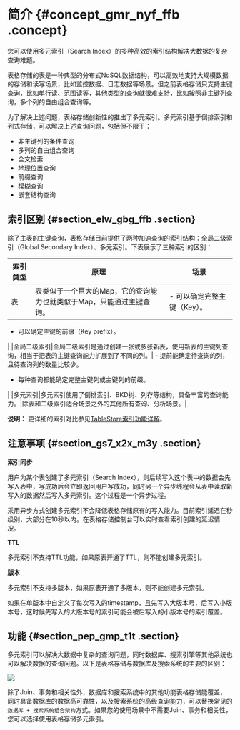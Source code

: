 # 简介 {#concept_gmr_nyf_ffb .concept}

您可以使用多元索引（Search Index）的多种高效的索引结构解决大数据的复杂查询难题。

表格存储的表是一种典型的分布式NoSQL数据结构，可以高效地支持大规模数据的存储和读写场景，比如监控数据、日志数据等场景。但之前表格存储只支持主键查询，比如单行读、范围读等，其他类型的查询就很难支持，比如按照非主键列查询，多个列的自由组合查询等。

为了解决上述问题，表格存储创新性的推出了多元索引。多元索引基于倒排索引和列式存储，可以解决上述查询问题，包括但不限于：

-   非主键列的条件查询
-   多列的自由组合查询
-   全文检索
-   地理位置查询
-   前缀查询
-   模糊查询
-   嵌套结构查询

## 索引区别 {#section_elw_gbg_ffb .section}

除了主表的主键查询，表格存储目前提供了两种加速查询的索引结构：全局二级索引（Global Secondary Index）、多元索引。下表展示了三种索引的区别：

|索引类型|原理|场景|
|----|--|--|
|表|表类似于一个巨大的Map，它的查询能力也就类似于Map，只能通过主键查询。| -   可以确定完整主键（Key）。
-   可以确定主键的前缀（Key prefix）。

 |
|全局二级索引|全局二级索引是通过创建一张或多张新表，使用新表的主键列查询，相当于把表的主键查询能力扩展到了不同的列。| -   提前能确定待查询的列，且待查询列的数量比较少。
-   每种查询都能确定完整主键列或主键列的前缀。

 |
|多元索引|多元索引使用了倒排索引、BKD树、列存等结构，具备丰富的查询能力。|除表和二级索引适合场景之外的其他所有查询、分析场景。|

**说明：** 更详细的索引对比参见[TableStore索引功能详解](https://yq.aliyun.com/articles/692837)。

## 注意事项 {#section_gs7_x2x_m3y .section}

 **索引同步** 

用户为某个表创建了多元索引（Search Index），则后续写入这个表中的数据会先写入表中，写成功后会立即返回用户写成功，同时另一个异步线程会从表中读取新写入的数据然后写入多元索引。这个过程是一个异步过程。

采用异步方式创建多元索引不会降低表格存储原有的写入能力。目前索引延迟在秒级别，大部分在10秒以内。在表格存储控制台可以实时查看索引创建的延迟情况。

 **TTL** 

多元索引不支持TTL功能，如果原表开通了TTL，则不能创建多元索引。

 **版本** 

多元索引不支持多版本，如果原表开通了多版本，则不能创建多元索引。

如果在单版本中自定义了每次写入的timestamp，且先写入大版本号，后写入小版本号，这时候先写入的大版本号的索引可能会被后写入的小版本号的索引覆盖。

## 功能 {#section_pep_gmp_t1t .section}

多元索引可以解决大数据中复杂的查询问题，同时数据库、搜索引擎等其他系统也可以解决数据的查询问题。以下是表格存储与数据库及搜索系统的主要的区别：

![](http://static-aliyun-doc.oss-cn-hangzhou.aliyuncs.com/assets/img/21708/156585974555724_zh-CN.png)

除了Join、事务和相关性外，数据库和搜索系统中的其他功能表格存储能覆盖，同时具备数据库的数据高可靠性，以及搜索系统的高级查询能力，可以替换常见的`数据库 + 搜索系统组合架构`方式。如果您的使用场景中不需要Join、事务和相关性，您可以选择使用表格存储多元索引。

